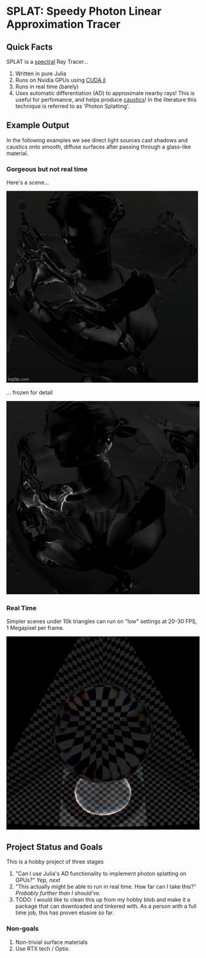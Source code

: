 # SPLAT: Speedy Photon Linear Approximation Tracer

## Quick Facts

SPLAT is a [spectral](https://en.wikipedia.org/wiki/Spectral_rendering) Ray Tracer...

1. Written in pure Julia
2. Runs on Nvidia GPUs using [CUDA.jl](https://github.com/JuliaGPU/CUDA.jl)
3. Runs in real time (barely)
4. Uses automatic differentiation (AD) to approximate nearby rays! This is useful for perfomance, and helps produce [caustics](https://en.wikipedia.org/wiki/Caustic_(optics))! In the literature this technique is referred to as 'Photon Splatting'.


## Example Output

In the following examples we see direct light sources cast shadows and caustics onto smooth, diffuse surfaces after passing through a glass-like material.

### Gorgeous but not real time

Here's a scene...

![Artemis static](out/boomerang.gif)

... frozen for detail

![Artemis GIF](out/019.png)
### Real Time

Simpler scenes under 10k triangles can run on "low" settings at 20-30 FPS, 1 Megapixel per frame.

![Sphere](out/scaled_1.png)


## Project Status and Goals

This is a hobby project of three stages
1. "Can I use Julia's AD functionality to implement photon splatting on GPUs?" _Yep, next_
2. "This actually might be able to run in real time. How far can I take this?" _Probably further than I should've._
3. TODO: I would like to clean this up from my hobby blob and make it a package that can downloaded and tinkered with. As a person with a full time job, this has proven elusive so far.
 

### Non-goals

1. Non-trivial surface materials
2. Use RTX tech / Optix.

